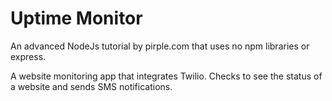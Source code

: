 # Uptime Monitor

An advanced NodeJs tutorial by pirple.com that uses no npm libraries or express.

A website monitoring app that integrates Twilio. Checks to see the status of a website and sends SMS notifications.
